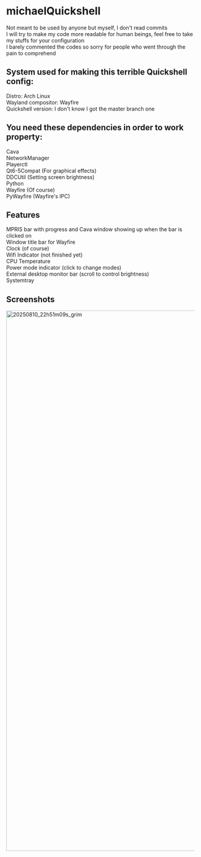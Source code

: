# michaelQuickshell
Not meant to be used by anyone but myself, I don't read commits  
I will try to make my code more readable for human beings, feel free to take my stuffs for your configuration  
I barely commented the codes so sorry for people who went through the pain to comprehend  

## System used for making this terrible Quickshell config:
Distro: Arch Linux  
Wayland compositor: Wayfire  
Quickshell version: I don't know I got the master branch one  

## You need these dependencies in order to work property:
Cava  
NetworkManager  
Playerctl  
Qt6-5Compat (For graphical effects)  
DDCUtil (Setting screen brightness)  
Python  
Wayfire (Of course)  
PyWayfire (Wayfire's IPC)  

## Features
MPRIS bar with progress and Cava window showing up when the bar is clicked on  
Window title bar for Wayfire  
Clock (of course)  
Wifi Indicator (not finished yet)  
CPU Temperature  
Power mode indicator (click to change modes)  
External desktop monitor bar (scroll to control brightness)  
Systemtray  

## Screenshots
<img width="2560" height="1440" alt="20250810_22h51m09s_grim" src="https://github.com/user-attachments/assets/c8da9ef5-adc8-4dd8-ba21-36165bbe4d32" />
